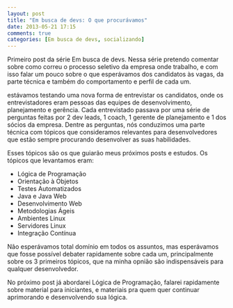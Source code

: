 ```yaml
---
layout: post
title: "Em busca de devs: O que procurávamos"
date: 2013-05-21 17:15
comments: true
categories: [Em busca de devs, socializando]
---
```


Primeiro post da série Em busca de devs. Nessa série pretendo comentar sobre como correu o processo seletivo da empresa onde trabalho, e com isso falar um pouco sobre o que esperávamos dos candidatos às vagas, da parte técnica e também do comportamento e perfil de cada um.

<!-- more -->
estávamos testando uma nova forma de entrevistar os candidatos, onde os entrevistadores eram pessoas das equipes de desenvolvimento, planejamento e gerência. Cada entrevistado passava por uma série de perguntas feitas por 2 dev leads, 1 coach, 1 gerente de planejamento e 1 dos sócios da empresa. Dentre as perguntas, nós conduzimos uma parte técnica com tópicos que consideramos relevantes para desenvolvedores que estão sempre procurando desenvolver as suas habilidades.

 Esses tópicos são os que guiarão meus próximos posts e estudos. Os tópicos que levantamos eram:

* Lógica de Programação
* Orientação à Objetos
* Testes Automatizados
* Java e Java Web
* Desenvolvimento Web
* Metodologias Ágeis
* Ambientes Linux
* Servidores Linux
* Integração Contínua

Não esperávamos total domínio em todos os assuntos, mas esperávamos que fosse possível debater rapidamente sobre cada um, principalmente sobre os 3 primeiros tópicos, que na minha opnião são indispensáveis para qualquer desenvolvedor.

No próximo post já abordarei Lógica de Programação, falarei rapidamente sobre material para iniciantes, e materiais pra quem quer continuar aprimorando e desenvolvendo sua lógica.
